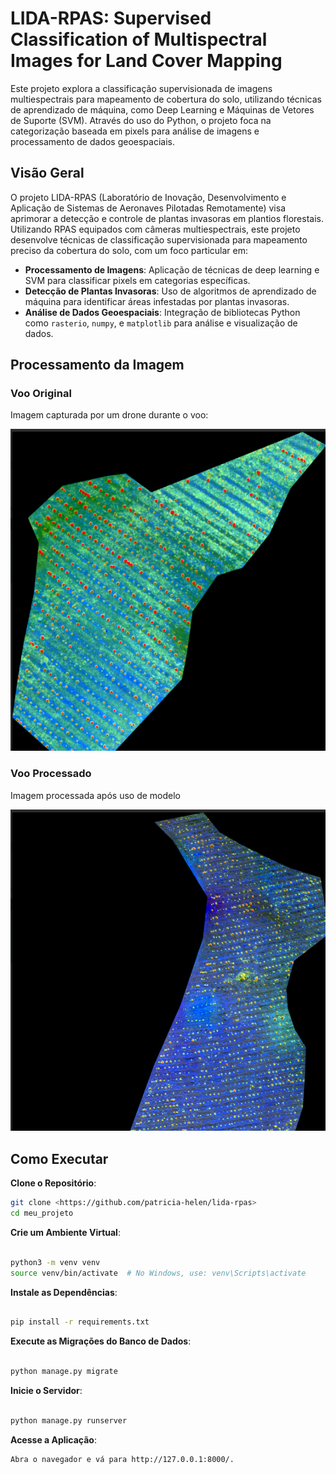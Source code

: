 # LIDA-RPAS: Supervised Classification of Multispectral Images for Land Cover Mapping

Este projeto explora a classificação supervisionada de imagens multiespectrais para mapeamento de cobertura do solo, utilizando técnicas de aprendizado de máquina, como Deep Learning e Máquinas de Vetores de Suporte (SVM). Através do uso do Python, o projeto foca na categorização baseada em pixels para análise de imagens e processamento de dados geoespaciais.

## Visão Geral

O projeto LIDA-RPAS (Laboratório de Inovação, Desenvolvimento e Aplicação de Sistemas de Aeronaves Pilotadas Remotamente) visa aprimorar a detecção e controle de plantas invasoras em plantios florestais. Utilizando RPAS equipados com câmeras multiespectrais, este projeto desenvolve técnicas de classificação supervisionada para mapeamento preciso da cobertura do solo, com um foco particular em:

- **Processamento de Imagens**: Aplicação de técnicas de deep learning e SVM para classificar pixels em categorias específicas.
- **Detecção de Plantas Invasoras**: Uso de algoritmos de aprendizado de máquina para identificar áreas infestadas por plantas invasoras.
- **Análise de Dados Geoespaciais**: Integração de bibliotecas Python como `rasterio`, `numpy`, e `matplotlib` para análise e visualização de dados.

## Processamento da Imagem

### Voo Original
Imagem capturada por um drone durante o voo:

![Voo Original](https://github.com/patricia-helen/lida-rpas/blob/main/Voo_01.png)

### Voo Processado
Imagem processada após uso de modelo

![Voo Processado](https://github.com/patricia-helen/lida-rpas/blob/main/Voo_02.png)

## Como Executar


**Clone o Repositório**:

   ```bash
   git clone <https://github.com/patricia-helen/lida-rpas>
   cd meu_projeto
```

**Crie um Ambiente Virtual**:

```bash

python3 -m venv venv
source venv/bin/activate  # No Windows, use: venv\Scripts\activate
```

**Instale as Dependências**:

```bash

pip install -r requirements.txt
```
**Execute as Migrações do Banco de Dados**:

```bash

python manage.py migrate
```
**Inicie o Servidor**:
```bash

python manage.py runserver
```
**Acesse a Aplicação**:
```
Abra o navegador e vá para http://127.0.0.1:8000/.
```
